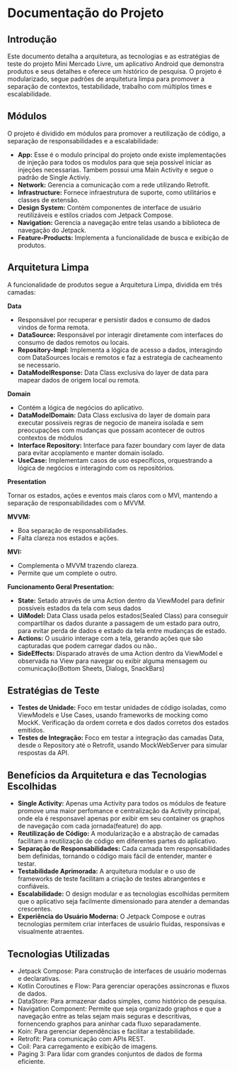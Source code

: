 # Documentação do Projeto

## Introdução

Este documento detalha a arquitetura, as tecnologias e as estratégias de teste do projeto Mini Mercado Livre, um aplicativo Android que demonstra produtos e seus detalhes e oferece um histórico de pesquisa. O projeto é modularizado, segue padrões de arquitetura limpa para promover a separação de contextos, testabilidade, trabalho com múltiplos times e escalabilidade.

## Módulos

O projeto é dividido em módulos para promover a reutilização de código, a separação de responsabilidades e a escalabilidade:

* **App:** Esse é o modulo principal do projeto onde existe implementações de injeção para todos os modulos para que seja possivel iniciar as injeções necessarias. Tambem possui uma Main Activity e segue o padrão de Single Activiy.
* **Network:** Gerencia a comunicação com a rede utilizando Retrofit.
* **Infrastructure:** Fornece infraestrutura de suporte, como utilitários e classes de extensão.
* **Design System:** Contém componentes de interface de usuário reutilizáveis e estilos criados com Jetpack Compose.
* **Navigation:** Gerencia a navegação entre telas usando a biblioteca de navegação do Jetpack.
* **Feature-Products:** Implementa a funcionalidade de busca e exibição de produtos.

## Arquitetura Limpa

A funcionalidade de produtos segue a Arquitetura Limpa, dividida em três camadas:

**Data**

* Responsável por recuperar e persistir dados e consumo de dados vindos de forma remota.
* **DataSource:** Responsável por interagir diretamente com interfaces do consumo de dados remotos ou locais.
* **Repository-Impl:** Implementa a lógica de acesso a dados, interagindo com DataSources locais e remotos e faz a estrategia de cacheamento se necessario.
* **DataModelResponse:** Data Class exclusiva do layer de data para mapear dados de origem local ou remota.

**Domain**

* Contém a lógica de negócios do aplicativo.
* **DataModelDomain:** Data Class exclusiva do layer de domain para executar possiveis regras de negocio de maneira isolada e sem preocupações com mudanças que possam acontecer de outros contextos de módulos
* **Interface Repository:** Interface para fazer boundary com layer de data para evitar acoplamento e manter domain isolado.
* **UseCase:** Implementam casos de uso específicos, orquestrando a lógica de negócios e interagindo com os repositórios.

**Presentation**

Tornar os estados, ações e eventos mais claros com o MVI, mantendo a separação de responsabilidades com o MVVM.

**MVVM:**

* Boa separação de responsabilidades.
* Falta clareza nos estados e ações.

**MVI:**

* Complementa o MVVM trazendo clareza.
* Permite que um complete o outro.

**Funcionamento Geral Presentation:**

* **State:** Setado através de uma Action dentro da ViewModel para definir possíveis estados da tela com seus dados
* **UiModel:** Data Class usada pelos estados(Sealed Class) para conseguir compartilhar os dados durante a passagem de um estado para outro, para evitar perda de dados e estado da tela entre mudanças de estado.
* **Actions:** O usuário interage com a tela, gerando ações que são capturadas que podem carregar dados ou não..
* **SideEffects:** Disparado através de uma Action dentro da ViewModel e observada na View para navegar ou exibir alguma mensagem ou comunicação(Bottom Sheets, Dialogs, SnackBars)

## Estratégias de Teste

* **Testes de Unidade:** Foco em testar unidades de código isoladas, como ViewModels e Use Cases, usando frameworks de mocking como MockK. Verificação da ordem correta e dos dados corretos dos estados emitidos.
* **Testes de Integração:** Foco em testar a integração das camadas Data, desde o Repository até o Retrofit, usando MockWebServer para simular respostas da API.

## Benefícios da Arquitetura e das Tecnologias Escolhidas

* **Single Activity:** Apenas uma Activity para todos os módulos de feature promove uma maior perfomance e centralização da Activity principal, onde ela é responsavel apenas por exibir em seu container os graphos de navegação com cada jornada(feature) do app.
* **Reutilização de Código:** A modularização e a abstração de camadas facilitam a reutilização de código em diferentes partes do aplicativo.
* **Separação de Responsabilidades:** Cada camada tem responsabilidades bem definidas, tornando o código mais fácil de entender, manter e testar.
* **Testabilidade Aprimorada:** A arquitetura modular e o uso de frameworks de teste facilitam a criação de testes abrangentes e confiáveis.
* **Escalabilidade:** O design modular e as tecnologias escolhidas permitem que o aplicativo seja facilmente dimensionado para atender a demandas crescentes.
* **Experiência do Usuário Moderna:** O Jetpack Compose e outras tecnologias permitem criar interfaces de usuário fluidas, responsivas e visualmente atraentes.

## Tecnologias Utilizadas

* Jetpack Compose: Para construção de interfaces de usuário modernas e declarativas.
* Kotlin Coroutines e Flow: Para gerenciar operações assíncronas e fluxos de dados.
* DataStore: Para armazenar dados simples, como histórico de pesquisa.
* Navigation Component: Permite que seja organizado graphos e que a navegação entre as telas sejam mais seguras e descritivas, fornencendo graphos para aninhar cada fluxo separadamente.
* Koin: Para gerenciar dependências e facilitar a testabilidade.
* Retrofit: Para comunicação com APIs REST.
* Coil: Para carregamento e exibição de imagens.
* Paging 3: Para lidar com grandes conjuntos de dados de forma eficiente.

